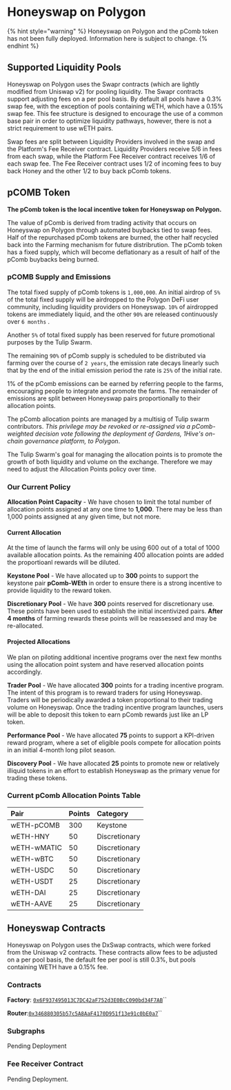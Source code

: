 # Honeyswap on Polygon

{% hint style="warning" %}
Honeyswap on Polygon and the pComb token has not been fully deployed. Information here is subject to change.
{% endhint %}

## Supported Liquidity Pools

Honeyswap on Polygon uses the Swapr contracts \(which are lightly modified from Uniswap v2\) for pooling liquidity. The Swapr contracts support adjusting fees on a per pool basis. By default all pools have a 0.3% swap fee, with the exception of pools containing wETH, which have a 0.15% swap fee. This fee structure is designed to encourage the use of a common base pair in order to optimize liquidity pathways, however, there is not a strict requirement to use wETH pairs.

Swap fees are split between Liquidity Providers involved in the swap and the Platform's Fee Receiver contract. Liquidity Providers receive 5/6 in fees from each swap, while the Platform Fee Receiver contract receives 1/6 of each swap fee. The Fee Receiver contract uses 1/2 of incoming fees to buy back Honey and the other 1/2 to buy back pComb tokens.

## pCOMB Token

**The pComb token is the local incentive token for Honeyswap on Polygon.**

The value of pComb is derived from trading activity that occurs on Honeyswap on Polygon through automated buybacks tied to swap fees. Half of the repurchased pComb tokens are burned, the other half recycled back into the Farming mechanism for future distribrution. The pComb token has a fixed supply, which will become deflationary as a result of half of the pComb buybacks being burned.

### pCOMB Supply and Emissions

The total fixed supply of pComb tokens is `1,000,000`. An initial airdrop of `5%` of the total fixed supply will be airdropped to the Polygon DeFi user community, including liquidity providers on Honeyswap. `10%` of airdropped tokens are immediately liquid, and the other `90%` are released continuously over `6 months` .

Another `5%` of total fixed supply has been reserved for future promotional purposes by the Tulip Swarm.

The remaining `90%` of pComb supply is scheduled to be distributed via farming over the course of `2 years`, the emission rate decays linearly such that by the end of the initial emission period the rate is `25%` of the initial rate.

1% of the pComb emissions can be earned by referring people to the farms, encouraging people to integrate and promote the farms. The remainder of emissions are split between Honeyswap pairs proportionally to their allocation points.

The pComb allocation points are managed by a multisig of Tulip swarm contributors. _This privilege may be revoked or re-assigned via a pComb-weighted decision vote following the deployment of Gardens, 1Hive's on-chain governance platform, to Polygon_.

The Tulip Swarm's goal for managing the allocation points is to promote the growth of both liquidity and volume on the exchange. Therefore we may need to adjust the Allocation Points policy over time.

### Our Current Policy

**Allocation Point Capacity** - We have chosen to limit the total number of allocation points assigned at any one time to **1,000**. There may be less than 1,000 points assigned at any given time, but not more.

#### Current Allocation

At the time of launch the farms will only be using 600 out of a total of 1000 available allocation points. As the remaining 400 allocation points are added the proportioanl rewards will be diluted.

**Keystone Pool** - We have allocated up to **300** points to support the keystone pair **pComb-WEth** in order to ensure there is a strong incentive to provide liquidity to the reward token.

**Discretionary Pool** - We have **300** points reserved for discretionary use. These points have been used to establish the initial incentivized pairs. **After 4 months** of farming rewards these points will be reassessed and may be re-allocated.

#### Projected Allocations

We plan on piloting additional incentive programs over the next few months using the allocation point system and have reserved allocation points accordingly.

**Trader Pool** - We have allocated **300** points for a trading incentive program. The intent of this program is to reward traders for using Honeyswap. Traders will be periodically awarded a token proportional to their trading volume on Honeyswap. Once the trading incentive program launches, users will be able to deposit this token to earn pComb rewards just like an LP token.

**Performance Pool** - We have allocated **75** points to support a KPI-driven reward program, where a set of eligible pools compete for allocation points in an initial 4-month long pilot season.

**Discovery Pool** - We have allocated **25** points to promote new or relatively illiquid tokens in an effort to establish Honeyswap as the primary venue for trading these tokens.

### Current pComb Allocation Points Table

| Pair | Points | Category |
| :--- | :--- | :--- |
| wETH-pCOMB | 300 | Keystone |
| wETH-HNY | 50 | Discretionary |
| wETH-wMATIC | 50 | Discretionary |
| wETH-wBTC | 50 | Discretionary |
| wETH-USDC | 50 | Discretionary |
| wETH-USDT | 25 | Discretionary |
| wETH-DAI | 25 | Discretionary |
| wETH-AAVE | 25 | Discretionary |

## Honeyswap Contracts

Honeyswap on Polygon uses the DxSwap contracts, which were forked from the Uniswap v2 contracts. These contracts allow fees to be adjusted on a per pool basis, the default fee per pool is still 0.3%, but pools containing WETH have a 0.15% fee.

### Contracts

**Factory**: [`0x6F937495013C7DC42aF752d3E0BcC090bd34F7AB`](https://explorer-mainnet.maticvigil.com/address/0x6F937495013C7DC42aF752d3E0BcC090bd34F7AB)\`\`

**Router**:[`0x346880305b57c5A8AaF4170D951f13e91c0bE0a7`](https://explorer-mainnet.maticvigil.com/address/0x346880305b57c5A8AaF4170D951f13e91c0bE0a7/transactions)\`\`

### Subgraphs

Pending Deployment

### Fee Receiver Contract

Pending Deployment.

